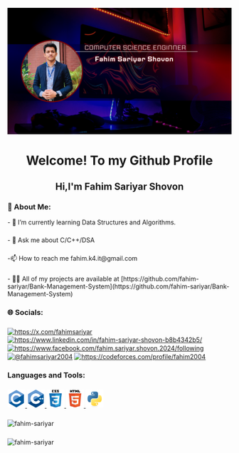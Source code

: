 ![logo](https://github.com/fahim-sariyar/fahim-sariyar/blob/main/GITHUB%20PICTURE.png)
<h1 align="center">Welcome! To my Github Profile</h1>
<h2 align="center">Hi,I'm Fahim Sariyar Shovon</h2>
<h3 align="left">💫 About Me: </h3>
- 🌱 I’m currently learning Data Structures and Algorithms.<h3 align="left"></h3>
- 💬 Ask me about C/C++/DSA<h3 align="left"></h3>
-📫 How to reach me fahim.k4.it@gmail.com<h3 align="left"></h3>
- 👨‍💻 All of my projects are available at [https://github.com/fahim-sariyar/Bank-Management-System](https://github.com/fahim-sariyar/Bank-Management-System)

<h3 align="left">🌐 Socials:</h3>
<h3 align="left"> </h3>
<p align="left">
<a href="https://twitter.com/https://x.com/fahimsariyar" target="blank"><img align="center" src="https://raw.githubusercontent.com/rahuldkjain/github-profile-readme-generator/master/src/images/icons/Social/twitter.svg" alt="https://x.com/fahimsariyar" height="30" width="40" /></a>
<a href="https://linkedin.com/in/https://www.linkedin.com/in/fahim-sariyar-shovon-b8b4342b5/" target="blank"><img align="center" src="https://raw.githubusercontent.com/rahuldkjain/github-profile-readme-generator/master/src/images/icons/Social/linked-in-alt.svg" alt="https://www.linkedin.com/in/fahim-sariyar-shovon-b8b4342b5/" height="30" width="40" /></a>
<a href="https://fb.com/https://www.facebook.com/fahim.sariyar.shovon.2024/following" target="blank"><img align="center" src="https://raw.githubusercontent.com/rahuldkjain/github-profile-readme-generator/master/src/images/icons/Social/facebook.svg" alt="https://www.facebook.com/fahim.sariyar.shovon.2024/following" height="30" width="40" /></a>
<a href="https://www.hackerrank.com/@fahimsariyar2004" target="blank"><img align="center" src="https://raw.githubusercontent.com/rahuldkjain/github-profile-readme-generator/master/src/images/icons/Social/hackerrank.svg" alt="@fahimsariyar2004" height="30" width="40" /></a>
<a href="https://codeforces.com/profile/https://codeforces.com/profile/fahim2004" target="blank"><img align="center" src="https://raw.githubusercontent.com/rahuldkjain/github-profile-readme-generator/master/src/images/icons/Social/codeforces.svg" alt="https://codeforces.com/profile/fahim2004" height="30" width="40" /></a>
</p>

<h3 align="left">Languages and Tools:</h3>
<h3 align="left"></h3>
<p align="left"> <a href="https://www.cprogramming.com/" target="_blank" rel="noreferrer"> <img src="https://raw.githubusercontent.com/devicons/devicon/master/icons/c/c-original.svg" alt="c" width="40" height="40"/> </a> <a href="https://www.w3schools.com/cpp/" target="_blank" rel="noreferrer"> <img src="https://raw.githubusercontent.com/devicons/devicon/master/icons/cplusplus/cplusplus-original.svg" alt="cplusplus" width="40" height="40"/> </a> <a href="https://www.w3schools.com/css/" target="_blank" rel="noreferrer"> <img src="https://raw.githubusercontent.com/devicons/devicon/master/icons/css3/css3-original-wordmark.svg" alt="css3" width="40" height="40"/> </a> <a href="https://www.w3.org/html/" target="_blank" rel="noreferrer"> <img src="https://raw.githubusercontent.com/devicons/devicon/master/icons/html5/html5-original-wordmark.svg" alt="html5" width="40" height="40"/> </a> <a href="https://www.python.org" target="_blank" rel="noreferrer"> <img src="https://raw.githubusercontent.com/devicons/devicon/master/icons/python/python-original.svg" alt="python" width="40" height="40"/> </a> </p>
<h3 align="left"></h3>
<p><img align="center" src="https://github-readme-stats.vercel.app/api/top-langs?username=fahim-sariyar&show_icons=true&locale=en&layout=compact" alt="fahim-sariyar" /></p>
<h3 align="left"></h3>
<p><img align="center" src="https://github-readme-streak-stats.herokuapp.com/?user=fahim-sariyar&" alt="fahim-sariyar" /></p>

